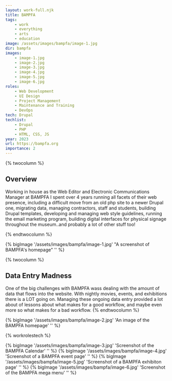 ```yaml
---
layout: work-full.njk
title: BAMPFA
tags: 
    - work
    - everything
    - arts
    - education
image: /assets/images/bampfa/image-1.jpg
dir: bampfa
images:
    - image-1.jpg
    - image-2.jpg
    - image-3.jpg
    - image-4.jpg
    - image-5.jpg
    - image-6.jpg
roles:
    - Web Development
    - UI Design
    - Project Management
    - Maintenance and Training
    - DevOps
tech: Drupal
techlist:
    - Drupal
    - PHP
    - HTML, CSS, JS
year: 2023  
url: https://bampfa.org
importance: 2
---
```


{% twocolumn %}
## Overview
Working in house as the Web Editor and Electronic Communications Manager at BAMPFA I spent over 4 years running all facets of their web presence, including a difficult move from an old php site to a newer Drupal one, migrating data, managing contractors, staff and students, building Drupal templates, developing and managing web style guidelines, running the email marketing program, building digital interfaces for physical signage throughout the museum..and probably a lot of other stuff too! 
<!-- split -->
{% endtwocolumn %}

<div class="bg-green-900 p-4 md:p-16">
{% bigImage '/assets/images/bampfa/image-1.jpg' "A screenshot of BAMPFA's homepage" '' %}
</div>

{% twocolumn %}
<!-- split -->
## Data Entry Madness
One of the big challenges with BAMPFA wass dealing with the amount of data that flows into the website. With nightly movies, events, and exhibitions there is a LOT going on. Managing these ongoing data entry provided a lot about of lessons about what makes for a good workflow, and maybe even more so what makes for a bad workflow.
{% endtwocolumn %}

{% bigImage '/assets/images/bampfa/image-2.jpg' 'An image of the BAMPFA homepage' '' %}

{% workrolestech %}

{% bigImage '/assets/images/bampfa/image-3.jpg' 'Screenshot of the BAMPFA Calendar' '' %}
{% bigImage '/assets/images/bampfa/image-4.jpg' 'Screenshot of a BAMPFA event page' '' %}
{% bigImage '/assets/images/bampfa/image-5.jpg' 'Screenshot of a BAMPFA exhibiton page' '' %}
{% bigImage '/assets/images/bampfa/image-6.jpg' 'Screenshot of the BAMPFA mega menu' '' %}

